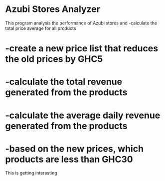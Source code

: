 # Azubi Stores Analyzer

This program analysis the performance of Azubi stores and 
 -calculate the total price average for all products

#     -create a new price list that reduces the old prices by GHC5

#     -calculate the total revenue generated from the products

#     -calculate the average daily revenue generated from the products

#     -based on the new prices, which products are less than GHC30 


This is getting interesting 